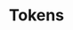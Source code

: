 ---
layout: comic
title: "Tokens"
image-src: "assets/comics/tokens/tokens.jpg"
thumb-src: "assets/comics/tokens/tokens-thumb.jpg"
categories: comics
comments: true
---